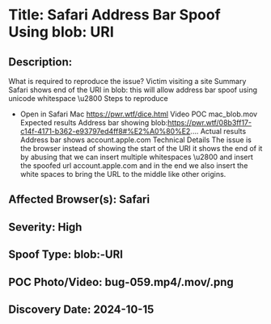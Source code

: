 # Title: Safari Address Bar Spoof Using blob: URI

## Description: 
What is required to reproduce the issue?
Victim visiting a site
Summary
Safari shows end of the URI in blob: this will allow address bar spoof using unicode whitespace \u2800
Steps to reproduce
- Open in Safari Mac https://pwr.wtf/dice.html
Video POC
mac_blob.mov
Expected results
Address bar showing blob:https://pwr.wtf/08b3ff17-c14f-4171-b362-e93797ed4ff8#%E2%A0%80%E2....
Actual results
Address bar shows account.apple.com
Technical Details
The issue is the browser instead of showing the start of the URI it shows the end of it by abusing that we can insert multiple whitespaces \u2800 and insert the spoofed url account.apple.com and in the end we also insert the white spaces to bring the URL to the middle like other origins.

## Affected Browser(s): Safari

## Severity: High

## Spoof Type: blob:-URI

## POC Photo/Video: bug-059.mp4/.mov/.png

## Discovery Date: 2024-10-15

